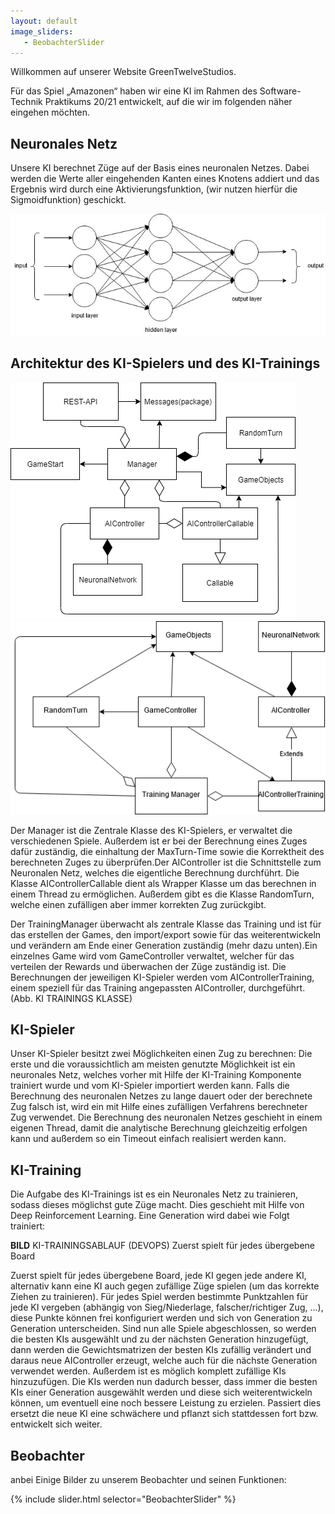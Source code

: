 ```yaml
---
layout: default
image_sliders:
   - BeobachterSlider
---
```


Willkommen auf unserer Website GreenTwelveStudios.

Für das Spiel „Amazonen“ haben wir eine KI im Rahmen des Software-Technik Praktikums 20/21 entwickelt, auf die wir im folgenden näher eingehen möchten.

## Neuronales Netz

Unsere KI berechnet Züge auf der Basis eines neuronalen Netzes. Dabei werden die Werte aller eingehenden Kanten eines Knotens addiert und das Ergebnis wird durch eine Aktivierungsfunktion, (wir nutzen hierfür die Sigmoidfunktion) geschickt. 

![Neuronales Netz](/img/NeuronalesNetz.jpg)

## Architektur des KI-Spielers und des KI-Trainings

![Klassendiagramm KI-Spieler](/img/KI-SpielerKlassen.png) ![Klassendiagramm KI-Training](/img/Ki-Training_Klassen.png)


Der Manager ist die Zentrale Klasse des KI-Spielers, er verwaltet die verschiedenen Spiele. Außerdem ist er bei der Berechnung eines Zuges dafür zuständig, die einhaltung der MaxTurn-Time  sowie  die  Korrektheit  des  berechneten  Zuges  zu  überprüfen.Der AIController  ist  die  Schnittstelle  zum  Neuronalen Netz, welches die eigentliche Berechnung durchführt. Die Klasse AIControllerCallable dient als Wrapper Klasse um das berechnen in einem Thread zu ermöglichen. Außerdem gibt es die Klasse RandomTurn, welche einen zufälligen aber immer korrekten Zug zurückgibt.

Der TrainingManager überwacht als zentrale Klasse das Training  und  ist  für  das  erstellen  der  Games,  den  import/export sowie für das weiterentwickeln und verändern am Ende einer Generation zuständig (mehr dazu unten).Ein einzelnes Game wird vom GameController verwaltet, welcher für das verteilen der Rewards und überwachen der Züge zuständig ist. Die Berechnungen der jeweiligen KI-Spieler werden vom AIControllerTraining, einem speziell für das Training angepassten AIController, durchgeführt.(Abb. KI TRAININGS KLASSE)


## KI-Spieler

Unser KI-Spieler besitzt zwei Möglichkeiten einen Zug zu berechnen: Die erste und die voraussichtlich am meisten genutzte Möglichkeit ist ein neuronales Netz, welches vorher mit Hilfe der KI-Training Komponente trainiert wurde und vom KI-Spieler importiert werden kann.
Falls die Berechnung des neuronalen Netzes zu lange dauert oder der berechnete Zug falsch ist, wird ein mit Hilfe eines zufälligen Verfahrens berechneter Zug verwendet. Die Berechnung des neuronalen Netzes geschieht in einem eigenen Thread, damit die analytische Berechnung gleichzeitig erfolgen kann und außerdem so ein Timeout einfach realisiert werden kann.


## KI-Training

Die Aufgabe des KI-Trainings ist es ein Neuronales Netz zu trainieren, sodass dieses möglichst gute Züge macht. Dies geschieht mit Hilfe von Deep Reinforcement Learning.
Eine Generation wird dabei wie Folgt trainiert:

**BILD** KI-TRAININGSABLAUF (DEVOPS)
Zuerst spielt für jedes übergebene Board

Zuerst spielt für jedes übergebene Board, jede KI gegen jede andere KI, alternativ kann eine KI auch gegen zufällige Züge spielen (um das korrekte Ziehen zu trainieren). Für jedes Spiel werden bestimmte Punktzahlen für jede KI vergeben (abhängig von Sieg/Niederlage, falscher/richtiger Zug, ...), diese Punkte können frei konfiguriert werden und sich von Generation zu Generation unterscheiden. Sind nun alle Spiele abgeschlossen, so werden die besten KIs ausgewählt und zu der nächsten Generation hinzugefügt, dann werden die Gewichtsmatrizen der besten KIs zufällig verändert und daraus neue AIController erzeugt, welche auch für die nächste Generation verwendet werden. Außerdem ist es möglich komplett zufällige KIs hinzuzufügen. Die KIs werden nun dadurch besser, dass immer die besten KIs einer Generation ausgewählt werden und diese sich weiterentwickeln können, um eventuell eine noch bessere Leistung zu erzielen. Passiert dies ersetzt die neue KI eine schwächere und pflanzt sich stattdessen fort bzw. entwickelt sich weiter.


## Beobachter

anbei Einige Bilder zu unserem Beobachter und seinen Funktionen:


{% include slider.html selector="BeobachterSlider" %}
